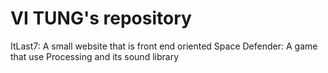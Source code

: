 # VI TUNG's repository

ItLast7: A small website that is front end oriented
Space Defender: A game that use Processing and its sound library
